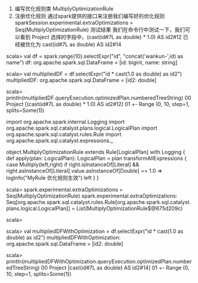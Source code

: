 1. 编写优化规则类 MultiplyOptimizationRule
2. 注册优化规则
   通过spark提供的接口来注册我们编写好的优化规则
   sparkSession.experimental.extraOptimizations = Seq(MultiplyOptimizationRule)
测试结果
我们在命令行中测试一下，我们可以看到 Project 选择的字段中，(cast(id#7L as double) * 1.0) AS id2#12 已经被优化为 cast(id#7L as double) AS id2#14

scala> val df = spark.range(10).selectExpr("id", "concat('wankun-',id) as name")
df: org.apache.spark.sql.DataFrame = [id: bigint, name: string]

scala> val multipliedDF = df.selectExpr("id * cast(1.0 as double) as id2")
multipliedDF: org.apache.spark.sql.DataFrame = [id2: double]

scala> println(multipliedDF.queryExecution.optimizedPlan.numberedTreeString)
00 Project [(cast(id#7L as double) * 1.0) AS id2#12]
01 +- Range (0, 10, step=1, splits=Some(1))

import org.apache.spark.internal.Logging
import org.apache.spark.sql.catalyst.plans.logical.LogicalPlan
import org.apache.spark.sql.catalyst.rules.Rule
import org.apache.spark.sql.catalyst.expressions._

object MultiplyOptimizationRule extends Rule[LogicalPlan] with Logging {
  def apply(plan: LogicalPlan): LogicalPlan = plan transformAllExpressions {
    case Multiply(left,right) if right.isInstanceOf[Literal] &&
      right.asInstanceOf[Literal].value.asInstanceOf[Double] == 1.0 =>
      logInfo("MyRule 优化规则生效")
      left
  }
}

scala> spark.experimental.extraOptimizations = Seq(MultiplyOptimizationRule)
spark.experimental.extraOptimizations: Seq[org.apache.spark.sql.catalyst.rules.Rule[org.apache.spark.sql.catalyst.plans.logical.LogicalPlan]] = List(MultiplyOptimizationRule$@675d209c)

scala>

scala> val multipliedDFWithOptimization = df.selectExpr("id * cast(1.0 as double) as id2")
multipliedDFWithOptimization: org.apache.spark.sql.DataFrame = [id2: double]

scala> println(multipliedDFWithOptimization.queryExecution.optimizedPlan.numberedTreeString)
00 Project [cast(id#7L as double) AS id2#14]
01 +- Range (0, 10, step=1, splits=Some(1))
